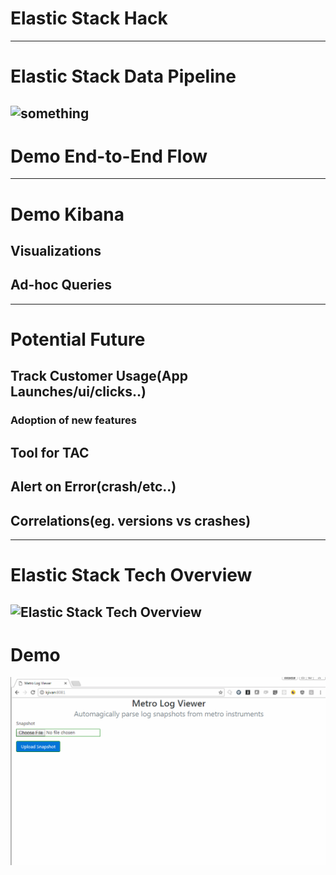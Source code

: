 # Elastic Stack Hack
---
# Elastic Stack Data Pipeline
![something](esdp.png)
---
# Demo End-to-End Flow
---
# Demo Kibana
## Visualizations
## Ad-hoc Queries
---
# Potential Future
## Track Customer Usage(App Launches/ui/clicks..)
### Adoption of new features
## Tool for TAC
## Alert on Error(crash/etc..)
## Correlations(eg. versions vs crashes)
---
# Elastic Stack Tech Overview
![Elastic Stack Tech Overview](elastic_stack_tech_overview.png)
---
# Demo
![Demo](demo.gif)